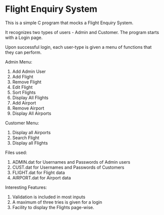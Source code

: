 # Flight Enquiry System

This is a simple C program that mocks a Flight Enquiry System. 

It recognizes two types of users - Admin and Customer. The program starts with a Login page.

Upon successful login, each user-type is given a menu of functions that they can perform.

Admin Menu:
  1. Add Admin User
  2. Add Flight
  3. Remove Flight
  4. Edit Flight
  5. Sort Flights
  6. Display All Flights
  7. Add Airport
  8. Remove Airport
  9. Display All Airports
 
Customer Menu:
  1. Display all Airports
  2. Search Flight
  3. Display all Flights
  
 Files used:
  1. ADMIN.dat for Usernames and Passwords of Admin users
  2. CUST.dat for Usernames and Passwords of Customers
  3. FLIGHT.dat for Flight data
  4. AIRPORT.dat for Airport data
  
 Interesting Features:
  1. Validation is included in most inputs
  2. A maximum of three tries is given for a login
  3. Facility to display the Flights page-wise.
